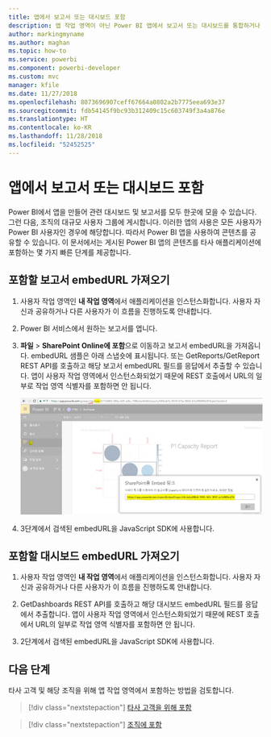 ```yaml
---
title: 앱에서 보고서 또는 대시보드 포함
description: 앱 작업 영역이 아닌 Power BI 앱에서 보고서 또는 대시보드를 통합하거나 포함하는 방법에 대해 알아봅니다.
author: markingmyname
ms.author: maghan
ms.topic: how-to
ms.service: powerbi
ms.component: powerbi-developer
ms.custom: mvc
manager: kfile
ms.date: 11/27/2018
ms.openlocfilehash: 8073696907ceff67664a0802a2b7775eea693e37
ms.sourcegitcommit: fdb54145f9bc93b312409c15c603749f3a4a876e
ms.translationtype: HT
ms.contentlocale: ko-KR
ms.lasthandoff: 11/28/2018
ms.locfileid: "52452525"
---
```

# <a name="embed-reports-or-dashboards-from-apps"></a>앱에서 보고서 또는 대시보드 포함

Power BI에서 앱을 만들어 관련 대시보드 및 보고서를 모두 한곳에 모을 수 있습니다. 그런 다음, 조직의 대규모 사용자 그룹에 게시합니다. 이러한 앱의 사용은 모든 사용자가 Power BI 사용자인 경우에 해당합니다. 따라서 Power BI 앱을 사용하여 콘텐츠를 공유할 수 있습니다. 이 문서에서는 게시된 Power BI 앱의 콘텐츠를 타사 애플리케이션에 포함하는 몇 가지 빠른 단계를 제공합니다.

## <a name="grab-a-report-embedurl-for-embedding"></a>포함할 보고서 embedURL 가져오기

1. 사용자 작업 영역인 **내 작업 영역**에서 애플리케이션을 인스턴스화합니다. 사용자 자신과 공유하거나 다른 사용자가 이 흐름을 진행하도록 안내합니다.

2. Power BI 서비스에서 원하는 보고서를 엽니다.

3. **파일** > **SharePoint Online에 포함**으로 이동하고 보고서 embedURL을 가져옵니다. embedURL 샘플은 아래 스냅숏에 표시됩니다. 또는 GetReports/GetReport REST API를 호출하고 해당 보고서 embedURL 필드를 응답에서 추출할 수 있습니다. 앱이 사용자 작업 영역에서 인스턴스화되었기 때문에 REST 호출에서 URL의 일부로 작업 영역 식별자를 포함하면 안 됩니다.

    ![앱에서 포함](media/embed-from-apps/embed-from-app.png)

4. 3단계에서 검색된 embedURL을 JavaScript SDK에 사용합니다.

## <a name="grab-a-dashboard-embedurl-for-embedding"></a>포함할 대시보드 embedURL 가져오기

1. 사용자 작업 영역인 **내 작업 영역**에서 애플리케이션을 인스턴스화합니다. 사용자 자신과 공유하거나 다른 사용자가 이 흐름을 진행하도록 안내합니다.

2. GetDashboards REST API를 호출하고 해당 대시보드 embedURL 필드를 응답에서 추출합니다. 앱이 사용자 작업 영역에서 인스턴스화되었기 때문에 REST 호출에서 URL의 일부로 작업 영역 식별자를 포함하면 안 됩니다.

3. 2단계에서 검색된 embedURL을 JavaScript SDK에 사용합니다.

## <a name="next-steps"></a>다음 단계

타사 고객 및 해당 조직을 위해 앱 작업 영역에서 포함하는 방법을 검토합니다.

> [!div class="nextstepaction"]
>[타사 고객을 위해 포함](embed-sample-for-customers.md)

> [!div class="nextstepaction"]
>[조직에 포함](embed-sample-for-your-organization.md)
